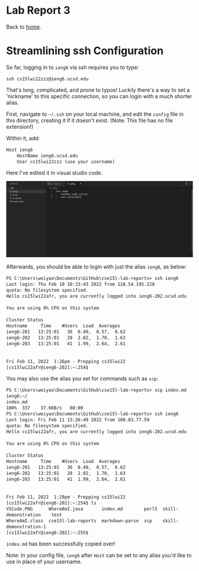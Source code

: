 Lab Report 3
============

Back to [home](../index).

# Streamlining ssh Configuration

So far, logging in to `ieng6` via ssh requires you to type:

```
ssh cs15lwi22zzz@ieng6.ucsd.edu
```

That's long, complicated, and prone to typos! Luckily there's a way to set a 'nickname' to this specific connection, so you can login with a much shorter alias.

First, navigate to `~/.ssh` on your local machine, and edit the `config` file in this directory, creating it if it doesn't exist. (Note: This file has no file extension!)

Within it, add:

```
Host ieng6
    HostName ieng6.ucsd.edu
    User cs15lwi22zzz (use your username)
```

Here I've edited it in visual studio code.

![Setting up the config file](config.PNG)

Afterwards, you should be able to login with just the alias `ieng6`, as below:

```
PS C:\Users\weiyao\Documents\GitHub\cse15l-lab-reports> ssh ieng6
Last login: Thu Feb 10 10:33:43 2022 from 128.54.195.228
quota: No filesystem specified.
Hello cs15lwi22afr, you are currently logged into ieng6-202.ucsd.edu

You are using 0% CPU on this system

Cluster Status 
Hostname     Time    #Users  Load  Averages  
ieng6-201   13:25:01   36  0.49,  0.57,  0.62
ieng6-202   13:25:01   28  2.02,  1.70,  1.63
ieng6-203   13:25:01   41  1.99,  2.64,  2.61


Fri Feb 11, 2022  1:26pm - Prepping cs15lwi22
[cs15lwi22afr@ieng6-202]:~:254$
```

You may also use the alias you set for commands such as `scp`:

```
PS C:\Users\weiyao\Documents\GitHub\cse15l-lab-reports> scp index.md ieng6:~/
index.md                                                                               100%  337    37.6KB/s   00:00     
PS C:\Users\weiyao\Documents\GitHub\cse15l-lab-reports> ssh ieng6
Last login: Fri Feb 11 13:26:49 2022 from 100.83.77.59
quota: No filesystem specified.
Hello cs15lwi22afr, you are currently logged into ieng6-202.ucsd.edu

You are using 0% CPU on this system

Cluster Status
Hostname     Time    #Users  Load  Averages
ieng6-201   13:25:01   36  0.49,  0.57,  0.62
ieng6-202   13:25:01   28  2.02,  1.70,  1.63
ieng6-203   13:25:01   41  1.99,  2.64,  2.61


Fri Feb 11, 2022  1:29pm - Prepping cs15lwi22
[cs15lwi22afr@ieng6-202]:~:254$ ls
VSCode.PNG      WhereAmI.java       index.md        perl5  skill-demonstration    test
WhereAmI.class  cse15l-lab-reports  markdown-parse  scp    skill-demonstration-1
[cs15lwi22afr@ieng6-202]:~:255$
```

`index.md` has been successfully copied over!

Note: In your config file, `ieng6` after `Host` can be set to any alias you'd like to use in place of your username.